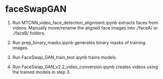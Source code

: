 # faceSwapGAN



1. Run MTCNN_video_face_detection_alignment.ipynb  extracts faces from videos.
  Manually move/rename the aligned face images into ./faceA/ or ./faceB/ folders.

2. Run prep_binary_masks.ipynb generates binary masks of training images.

3. Run FaceSwap_GAN_train_test.ipynb  trains models.
4. Run FaceSwap_GAN_v2.2_video_conversion.ipynb creates videos using the trained models in step 3.
